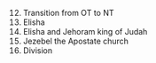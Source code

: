 12. Transition from OT to NT
13. Elisha
14. Elisha and Jehoram king of Judah
15. Jezebel the Apostate church
16. Division
